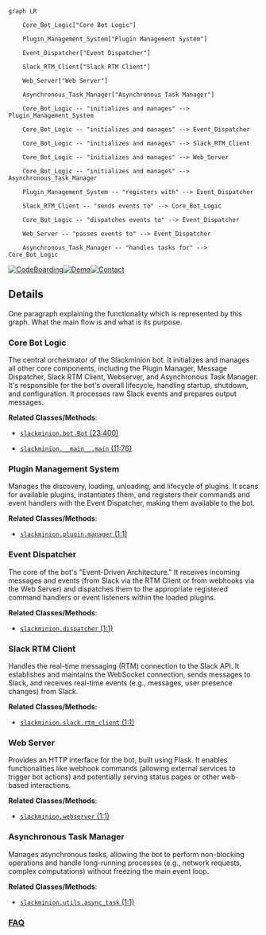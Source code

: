 ```mermaid

graph LR

    Core_Bot_Logic["Core Bot Logic"]

    Plugin_Management_System["Plugin Management System"]

    Event_Dispatcher["Event Dispatcher"]

    Slack_RTM_Client["Slack RTM Client"]

    Web_Server["Web Server"]

    Asynchronous_Task_Manager["Asynchronous Task Manager"]

    Core_Bot_Logic -- "initializes and manages" --> Plugin_Management_System

    Core_Bot_Logic -- "initializes and manages" --> Event_Dispatcher

    Core_Bot_Logic -- "initializes and manages" --> Slack_RTM_Client

    Core_Bot_Logic -- "initializes and manages" --> Web_Server

    Core_Bot_Logic -- "initializes and manages" --> Asynchronous_Task_Manager

    Plugin_Management_System -- "registers with" --> Event_Dispatcher

    Slack_RTM_Client -- "sends events to" --> Core_Bot_Logic

    Core_Bot_Logic -- "dispatches events to" --> Event_Dispatcher

    Web_Server -- "passes events to" --> Event_Dispatcher

    Asynchronous_Task_Manager -- "handles tasks for" --> Core_Bot_Logic

```



[![CodeBoarding](https://img.shields.io/badge/Generated%20by-CodeBoarding-9cf?style=flat-square)](https://github.com/CodeBoarding/GeneratedOnBoardings)[![Demo](https://img.shields.io/badge/Try%20our-Demo-blue?style=flat-square)](https://www.codeboarding.org/demo)[![Contact](https://img.shields.io/badge/Contact%20us%20-%20contact@codeboarding.org-lightgrey?style=flat-square)](mailto:contact@codeboarding.org)



## Details



One paragraph explaining the functionality which is represented by this graph. What the main flow is and what is its purpose.



### Core Bot Logic

The central orchestrator of the Slackminion bot. It initializes and manages all other core components, including the Plugin Manager, Message Dispatcher, Slack RTM Client, Webserver, and Asynchronous Task Manager. It's responsible for the bot's overall lifecycle, handling startup, shutdown, and configuration. It processes raw Slack events and prepares output messages.





**Related Classes/Methods**:



- <a href="https://github.com/pinterest/slackminion/blob/master/slackminion/bot.py#L23-L400" target="_blank" rel="noopener noreferrer">`slackminion.bot.Bot` (23:400)</a>

- <a href="https://github.com/pinterest/slackminion/blob/master/slackminion/__main__.py#L11-L76" target="_blank" rel="noopener noreferrer">`slackminion.__main__.main` (11:76)</a>





### Plugin Management System

Manages the discovery, loading, unloading, and lifecycle of plugins. It scans for available plugins, instantiates them, and registers their commands and event handlers with the Event Dispatcher, making them available to the bot.





**Related Classes/Methods**:



- <a href="https://github.com/pinterest/slackminion/blob/master/slackminion/plugin/manager.py#L1-L1" target="_blank" rel="noopener noreferrer">`slackminion.plugin.manager` (1:1)</a>





### Event Dispatcher

The core of the bot's "Event-Driven Architecture." It receives incoming messages and events (from Slack via the RTM Client or from webhooks via the Web Server) and dispatches them to the appropriate registered command handlers or event listeners within the loaded plugins.





**Related Classes/Methods**:



- <a href="https://github.com/pinterest/slackminion/blob/master/slackminion/dispatcher.py#L1-L1" target="_blank" rel="noopener noreferrer">`slackminion.dispatcher` (1:1)</a>





### Slack RTM Client

Handles the real-time messaging (RTM) connection to the Slack API. It establishes and maintains the WebSocket connection, sends messages to Slack, and receives real-time events (e.g., messages, user presence changes) from Slack.





**Related Classes/Methods**:



- <a href="https://github.com/pinterest/slackminion/blob/master/slackminion/slack/rtm_client.py#L1-L1" target="_blank" rel="noopener noreferrer">`slackminion.slack.rtm_client` (1:1)</a>





### Web Server

Provides an HTTP interface for the bot, built using Flask. It enables functionalities like webhook commands (allowing external services to trigger bot actions) and potentially serving status pages or other web-based interactions.





**Related Classes/Methods**:



- <a href="https://github.com/pinterest/slackminion/blob/master/slackminion/webserver.py#L1-L1" target="_blank" rel="noopener noreferrer">`slackminion.webserver` (1:1)</a>





### Asynchronous Task Manager

Manages asynchronous tasks, allowing the bot to perform non-blocking operations and handle long-running processes (e.g., network requests, complex computations) without freezing the main event loop.





**Related Classes/Methods**:



- <a href="https://github.com/pinterest/slackminion/blob/master/slackminion/utils/async_task.py#L1-L1" target="_blank" rel="noopener noreferrer">`slackminion.utils.async_task` (1:1)</a>









### [FAQ](https://github.com/CodeBoarding/GeneratedOnBoardings/tree/main?tab=readme-ov-file#faq)